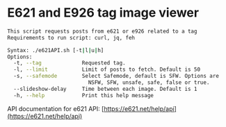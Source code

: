 # E621 and E926 tag image viewer 

```bash
This script requests posts from e621 or e926 related to a tag
Requirements to run script: curl, jq, feh

Syntax: ./e621API.sh [-t|l|u|h]
Options:
  -t, --tag             Requested tag.
  -l, --limit           Limit of posts to fetch. Default is 50
  -s, --safemode        Select Safemode, default is SFW. Options are
                          NSFW, SFW, unsafe, safe, false or true.
  --slideshow-delay     Time between each image. Default is 1
  -h, --help            Print this help message
```

API documentation for e621 API: [https://e621.net/help/api](https://e621.net/help/api)
